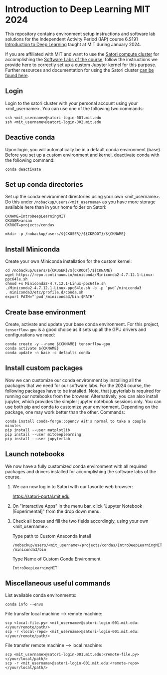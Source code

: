 # Introduction to Deep Learning MIT 2024

This repository contains environment setup instructions and software lab solutions
for the Independent Activity Period (IAP) course 6.S191 
[Introduction to Deep Learning](http://introtodeeplearning.com/) taught at MIT 
during January 2024. 

If you are affiliated with MIT and want to use the 
[Satori compute cluster](https://satori-portal.mit.edu/) for accomplishing the 
[Software Labs of the course](https://github.com/aamini/introtodeeplearning), 
follow the instructions we provide here to correctly set up a custom Jupyter 
kernel for this purpose. Further resources and documentation for using the Satori
cluster [can be found here](https://mit-satori.github.io/).


## Login

Login to the satori cluster with your personal account using your <mit_username>.
You can use one of the following two commands:

```
ssh <mit_username>@satori-login-001.mit.edu
ssh <mit_username>@satori-login-002.mit.edu
```


## Deactive conda

Upon login, you will automatically be in a default conda environment (base). 
Before you set up a custom environment and kernel, deactivate conda with the 
following command:

```
conda deactivate
```


## Set up conda directories

Set up the conda environment directories using your own <mit_username>. Do this
under `/nobackup/users/<mit_username>` as you have more storage available here
than in your home folder on Satori:

```
CKNAME=IntroDeepLearningMIT
CKUSER=arsam
CKROOT=projects/condas

mkdir -p /nobackup/users/${CKUSER}/${CKROOT}/${CKNAME}
```


## Install Miniconda

Create your own Miniconda installation for the custom kernel:

```
cd /nobackup/users/${CKUSER}/${CKROOT}/${CKNAME}
wget https://repo.continuum.io/miniconda/Miniconda2-4.7.12.1-Linux-ppc64le.sh
chmod +x Miniconda2-4.7.12.1-Linux-ppc64le.sh
./Miniconda2-4.7.12.1-Linux-ppc64le.sh -b -p `pwd`/miniconda3
. miniconda3/etc/profile.d/conda.sh
export PATH="`pwd`/miniconda3/bin:$PATH"
```


## Create base environment

Create, activate and update your base conda environment. For this project, 
`tensorflow-gpu` is a good choice as it sets up all the GPU drivers and configurations
we need:

```
conda create -y --name ${CKNAME} tensorflow-gpu
conda activate ${CKNAME}
conda update -n base -c defaults conda
```

## Install custom packages

Now we can customize our conda environment by installing all the packages that
we need for our software labs. For the 2024 course, the following packages have
to be installed. Note, that jupyterlab is required for running our notebooks
from the browser. Alternatively, you can also install jupyter, which provides 
the simpler jupyter notebook sessions only. You can use both pip and conda to
customize your environment. Depending on the package, one may work better than
the other. Commands:

```
conda install conda-forge::opencv #it's normal to take a couple minutes
pip install --user matplotlib
pip install --user mitdeeplearning
pip install --user jupyterlab
```

## Launch notebooks

We now have a fully customized conda environment with all required packages and
drivers installed for accomplishing the software labs of the course. 

1. We can now log in to Satori with our favorite web browser:
    
    https://satori-portal.mit.edu
    
2. On "Interactive Apps" in the menu bar, click "Jupyter Notebook [Experimental]"
from the drop down menu.

3. Check all boxes and fill the two fields accordingly, using your own <mit_username>:

    Type path to Custom Anaconda Install
    
    `/nobackup/users/<mit_username>/projects/condas/IntroDeepLearningMIT/miniconda3/bin`
    
    Type Name of Custom Conda Environment
    
    `IntroDeepLearningMIT`
    
    
## Miscellaneous useful commands

List available conda environments:

```
conda info --envs
```

File transfer local machine --> remote machine:

```
scp <local-file.py> <mit_username>@satori-login-001.mit.edu:</your/remote/path/>
scp -r <local-repo> <mit_username>@satori-login-001.mit.edu:</your/remote/path/>
```

File transfer remote machine --> local machine:

```
scp <mit_username>@satori-login-001.mit.edu:<remote-file.py> </your/local/path/>
scp -r <mit_username>@satori-login-001.mit.edu:<remote-repo> </your/local/path/>
```

